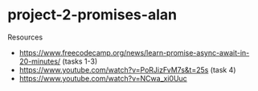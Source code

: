 # project-2-promises-alan

Resources

- https://www.freecodecamp.org/news/learn-promise-async-await-in-20-minutes/ (tasks 1-3)
- https://www.youtube.com/watch?v=PoRJizFvM7s&t=25s (task 4)
- https://www.youtube.com/watch?v=NCwa_xi0Uuc
